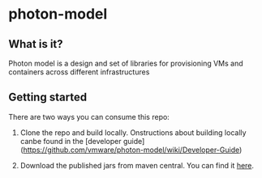 # photon-model

## What is it?

Photon model is a design and set of libraries for provisioning VMs and containers across different infrastructures

## Getting started

There are two ways you can consume this repo:

1. Clone the repo and build locally. Onstructions about building locally canbe found in the [developer guide] (https://github.com/vmware/photon-model/wiki/Developer-Guide)
 

2. Download the published jars from maven central. You can find it [here](http://repo1.maven.org/maven2/com/vmware/photon/controller/).
